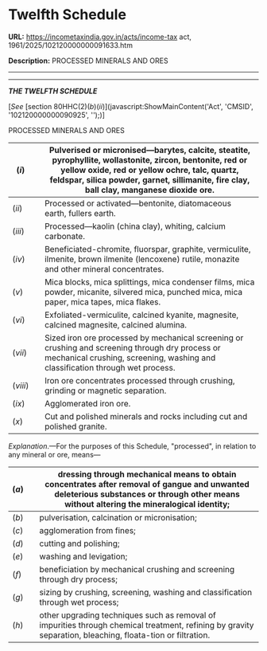 # Twelfth Schedule

**URL:** https://incometaxindia.gov.in/acts/income-tax act, 1961/2025/102120000000091633.htm

**Description:** PROCESSED MINERALS AND ORES

---

****  
  
_**THE TWELFTH SCHEDULE**_

[_See_ [section 80HHC(2)(_b_)(_ii_)](javascript:ShowMainContent\('Act', 'CMSID', '102120000000090925', ''\);)]

PROCESSED MINERALS AND ORES

(_i_)|  |  Pulverised or micronised—barytes, calcite, steatite, pyrophyllite, wollastonite, zircon, bentonite, red or yellow oxide, red or yellow ochre, talc, quartz, feldspar, silica powder, garnet, sillimanite, fire clay, ball clay, manganese dioxide ore.  
---|---|---  
(_ii_)|  |  Processed or activated—bentonite, diatomaceous earth, fullers earth.  
(_iii_)|  |  Processed—kaolin (china clay), whiting, calcium carbonate.  
(_iv_)|  |  Beneficiated-chromite, fluorspar, graphite, vermiculite, ilmenite, brown ilmenite (lencoxene) rutile, monazite and other mineral concentrates.  
(_v_)|  |  Mica blocks, mica splittings, mica condenser films, mica powder, micanite, silvered mica, punched mica, mica paper, mica tapes, mica flakes.  
(_vi_)|  |  Exfoliated-vermiculite, calcined kyanite, magnesite, calcined magnesite, calcined alumina.  
(_vii_)|  |  Sized iron ore processed by mechanical screening or crushing and screening through dry process or mechanical crushing, screening, washing and classification through wet process.  
(_viii_)|  |  Iron ore concentrates processed through crushing, grinding or magnetic separation.  
(_ix_)|  |  Agglomerated iron ore.  
(_x_)|  |  Cut and polished minerals and rocks including cut and polished granite.  
  
_Explanation_.—For the purposes of this Schedule, "processed", in relation to any mineral or ore, means—

(_a_)|  |  dressing through mechanical means to obtain concentrates after removal of gangue and unwanted deleterious substances or through other means without altering the mineralogical identity;  
---|---|---  
(_b_)|  |  pulverisation, calcination or micronisation;  
(_c_)|  |  agglomeration from fines;  
(_d_)|  |  cutting and polishing;  
(_e_)|  |  washing and levigation;  
(_f_)|  |  beneficiation by mechanical crushing and screening through dry process;  
(_g_)|  |  sizing by crushing, screening, washing and classification through wet process;  
(_h_)|  |  other upgrading techniques such as removal of impurities through chemical treatment, refining by gravity separation, bleaching, floata-tion or filtration.